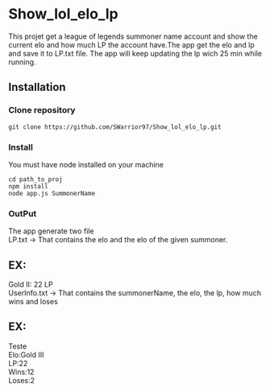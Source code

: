 # Show_lol_elo_lp


This projet get a league of legends summoner name account and show the current elo and how much LP the account have.The app get the elo and lp and save it to LP.txt file. The app will keep updating the lp wich 25 min while running.

## Installation
### Clone repository

```shell
git clone https://github.com/SWarrior97/Show_lol_elo_lp.git
```

### Install
You must have node installed on your machine
```shell
cd path_to_proj
npm install
node app.js SummonerName
```

### OutPut
The app generate two file<br>
LP.txt -> That contains the elo and the elo of the given summoner.<br>
## EX:
Gold II: 22 LP<br>
UserInfo.txt -> That contains the summonerName, the elo, the lp, how much wins and loses <br>
## EX:
Teste <br>
Elo:Gold III <br>
LP:22 <br>
Wins:12 <br>
Loses:2 <br>
